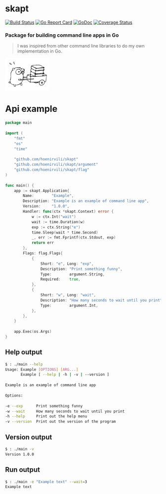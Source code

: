 # skapt                                                                                                                                                                                                                                     
[![Build Status](https://travis-ci.org/hoenirvili/skapt.svg?branch=master)](https://travis-ci.org/hoenirvili/skapt) [![Go Report Card](https://goreportcard.com/badge/github.com/hoenirvili/skapt)](https://goreportcard.com/report/github.com/hoenirvili/skapt) [![GoDoc](https://godoc.org/github.com/hoenirvili/skapt?status.svg)](https://godoc.org/github.com/hoenirvili/skapt) [![Coverage Status](https://coveralls.io/repos/github/hoenirvili/skapt/badge.svg?branch=master)](https://coveralls.io/github/hoenirvili/skapt?branch=master)

### Package for building command line apps in Go

> I was inspired from other command line libraries to do my own implementation in Go.

![experimental](doc/ref.png)


# Api example
```go
package main

import (
	"fmt"
	"os"
	"time"

	"github.com/hoenirvili/skapt"
	"github.com/hoenirvili/skapt/argument"
	"github.com/hoenirvili/skapt/flag"
)

func main() {
	app := skapt.Application{
		Name:        "Example",
		Description: "Example is an example of command line app",
		Version:     "1.0.0",
		Handler: func(ctx *skapt.Context) error {
			w := ctx.Int("wait")
			wait := time.Duration(w)
			exp := ctx.String("e")
			time.Sleep(wait * time.Second)
			_, err := fmt.Fprintf(ctx.Stdout, exp)
			return err
		},
		Flags: flag.Flags{
			{
				Short: "e", Long: "exp",
				Description: "Print something funny",
				Type:        argument.String,
				Required:    true,
			},
			{
				Short: "w", Long: "wait",
				Description: "How many seconds to wait until you print",
				Type:        argument.Int,
			},
		},
	}

	app.Exec(os.Args)
}
```
## Help output
```bash
$ : ./main --help
Usage: Example [OPTIONS] [ARG...]
       Example [ --help | -h | -v | --version ]

Example is an example of command line app

Options:

-e --exp      Print something funny
-w --wait     How many seconds to wait until you print
-h --help     Print out the help menu
-v --version  Print out the version of the program
```

## Version output
```bash
$ : ./main -v
Version 1.0.0
```

## Run output
``` bash
$ : ./main -e "Example text" --wait=3
Example text
```
